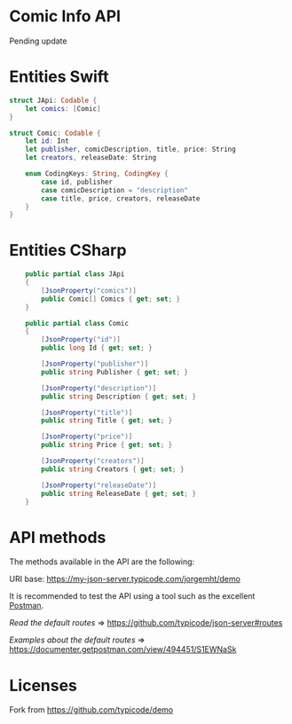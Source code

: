 # Comic Info API

Pending update

# Entities Swift


``` swift
struct JApi: Codable {
    let comics: [Comic]
}
``` 

``` swift
struct Comic: Codable {
    let id: Int
    let publisher, comicDescription, title, price: String
    let creators, releaseDate: String

    enum CodingKeys: String, CodingKey {
        case id, publisher
        case comicDescription = "description"
        case title, price, creators, releaseDate
    }
}
```
# Entities CSharp

``` csharp
    public partial class JApi
    {
        [JsonProperty("comics")]
        public Comic[] Comics { get; set; }
    }
```

``` csharp
    public partial class Comic
    {
        [JsonProperty("id")]
        public long Id { get; set; }

        [JsonProperty("publisher")]
        public string Publisher { get; set; }

        [JsonProperty("description")]
        public string Description { get; set; }

        [JsonProperty("title")]
        public string Title { get; set; }

        [JsonProperty("price")]
        public string Price { get; set; }

        [JsonProperty("creators")]
        public string Creators { get; set; }

        [JsonProperty("releaseDate")]
        public string ReleaseDate { get; set; }
    }
```

# API methods

The methods available in the API are the following:

URI base: https://my-json-server.typicode.com/jorgemht/demo

It is recommended to test the API using a tool such as the excellent [Postman](https://www.getpostman.com/).

*Read the default routes* => https://github.com/typicode/json-server#routes

*Examples about the default routes* => https://documenter.getpostman.com/view/494451/S1EWNaSk

# Licenses

Fork from https://github.com/typicode/demo
